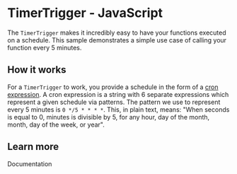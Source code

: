 # TimerTrigger - JavaScript

The `TimerTrigger` makes it incredibly easy to have your functions executed on
a schedule. This sample demonstrates a simple use case of calling your
function every 5 minutes.

## How it works

For a `TimerTrigger` to work, you provide a schedule in the form of a
[cron expression](https://en.wikipedia.org/wiki/Cron#CRON_expression).
A cron expression is a string with 6 separate expressions which represent a
given schedule via patterns. The pattern we use to represent every 5 minutes
is `0 */5 * * * *`. This, in plain text, means: "When seconds is equal to 0,
minutes is divisible by 5, for any hour, day of the month, month, day of the
week, or year".

## Learn more

Documentation
